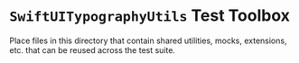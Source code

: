 # ``SwiftUITypographyUtils`` Test Toolbox

Place files in this directory that contain shared utilities, mocks, extensions, etc. that can be reused across the test suite.
